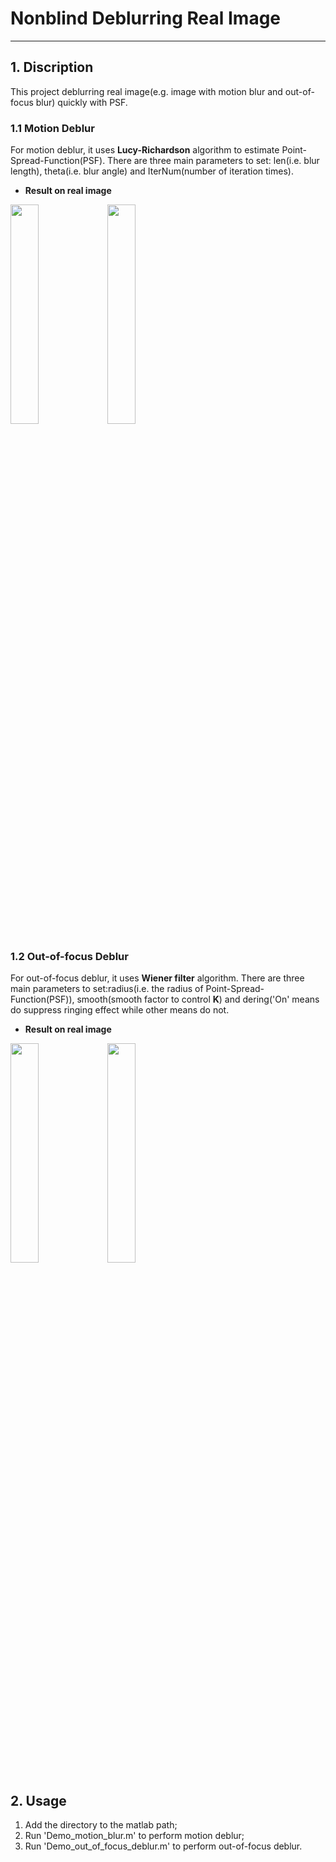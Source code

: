 ﻿# **Nonblind Deblurring Real Image**  
-------  
## **1. Discription**  
This project deblurring real image(e.g. image with motion blur and out-of-focus blur) quickly with PSF.  
### **1.1 Motion Deblur**  
For motion deblur, it uses **Lucy-Richardson** algorithm to estimate Point-Spread-Function(PSF). There are three main parameters to set: len(i.e. blur length), theta(i.e. blur angle) and IterNum(number of iteration times).  
* **Result on real image**  

<image src="image/Blurred_image3.jpg" width="30%" height="30%"/> <image src="results/Deblur3_60_315_25.png" width="30%" height="30%"/>
### **1.2 Out-of-focus Deblur**  
For out-of-focus deblur, it uses **Wiener filter** algorithm. There are three main parameters to set:radius(i.e. the radius of Point-Spread-Function(PSF)), smooth(smooth factor to control **K**) and dering('On' means do suppress ringing effect while other means do not.  
* **Result on real image**  

<image src="image/Blurred_image2.jpg" width="30%" height="30%"/> <image src="results/Deblur_Ra15.4Sm50.png" width="30%" height="30%"/>  
## **2. Usage**  
1. Add the directory to the matlab path;  
2. Run 'Demo_motion_blur.m' to perform motion deblur;  
3. Run 'Demo_out_of_focus_deblur.m' to perform out-of-focus deblur.  
